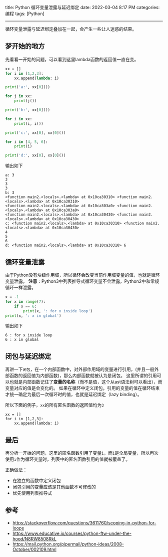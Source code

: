 title: Python 循环变量泄露与延迟绑定
date: 2022-03-04 8:17 PM
categories: 编程
tags: [Python]

---

循环变量泄露与延迟绑定叠加在一起，会产生一些让人迷惑的结果。
<!--more-->

## 梦开始的地方

先看看一开始的问题，可以看到这里lambda函数的返回值一直在变。

```Python
xx = []
for i in [1,2,3]:
    xx.append(lambda: i)

print('a:', xx[0]())

for j in xx:
    print(j())

print('b:', xx[0]())

for i in xx:
    print(i, i())

print('c:', xx[0], xx[0]())

for i in [4, 5, 6]:
    print(i)

print('d:', xx[0], xx[0]())
```

输出如下

```
a: 3
3
3
3
b: 3
<function main2.<locals>.<lambda> at 0x10ca30310> <function main2.<locals>.<lambda> at 0x10ca30310>
<function main2.<locals>.<lambda> at 0x10ca303a0> <function main2.<locals>.<lambda> at 0x10ca303a0>
<function main2.<locals>.<lambda> at 0x10ca30430> <function main2.<locals>.<lambda> at 0x10ca30430>
c: <function main2.<locals>.<lambda> at 0x10ca30310> <function main2.<locals>.<lambda> at 0x10ca30430>
4
5
6
d: <function main2.<locals>.<lambda> at 0x10ca30310> 6
```

## 循环变量泄露
由于Python没有块级作用域，所以循环会改变当前作用域变量的值，也就是循环变量泄露。
**注意**：Python3中列表推导式循环变量不会泄露，Python2中和常规循环一样泄露。

```Python
x = -1
for x in range(7):
    if x == 6:
        print(x, ': for x inside loop')
print(x, ': x in global')
```

输出如下

```
6 : for x inside loop
6 : x in global
```

## 闭包与延迟绑定
再讲一下`闭包`，在一个内部函数中，对外部作用域的变量进行引用，(并且一般外部函数的返回值为内部函数)，那么内部函数就被认为是闭包。
这里所谓的引用可以也就是内部函数记住了**变量的名称**（而不是值，这个从ast语法树可以看出），而变量对应的值是会变化的。
如果在循环中定义闭包，引用的变量的值在循环结束才统一确定为最后一次循环时的值，也就是延迟绑定（lazy binding）。

所以下面的例子，`xx`的所有匿名函数的返回值均为`3`
```
xx = []
for i in [1,2,3]:
    xx.append(lambda: i)
```

## 最后
再分析一开始的问题，这里的匿名函数引用了变量`i`，而`i`是全局变量，所以再次使用`i`作为循环变量时，列表中的匿名函数引用的值就被覆盖了。

正确做法：
- 在独立的函数中定义闭包
- 闭包引用的变量应该是其他函数不可修改的
- 优先使用列表推导式

## 参考
- https://stackoverflow.com/questions/3611760/scoping-in-python-for-loops
- https://www.educative.io/courses/python-ftw-under-the-hood/N8RW8508RkL
- https://mail.python.org/pipermail/python-ideas/2008-October/002109.html